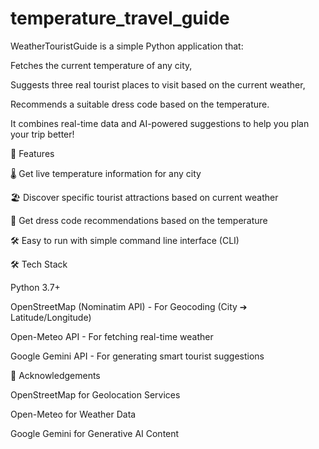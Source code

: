 # temperature_travel_guide
WeatherTouristGuide is a simple Python application that:

Fetches the current temperature of any city,

Suggests three real tourist places to visit based on the current weather,

Recommends a suitable dress code based on the temperature.

It combines real-time data and AI-powered suggestions to help you plan your trip better!


🚀 Features

🌡️ Get live temperature information for any city

🏖️ Discover specific tourist attractions based on current weather

👕 Get dress code recommendations based on the temperature

🛠️ Easy to run with simple command line interface (CLI)


🛠️ Tech Stack

Python 3.7+

OpenStreetMap (Nominatim API) - For Geocoding (City ➔ Latitude/Longitude)

Open-Meteo API - For fetching real-time weather

Google Gemini API - For generating smart tourist suggestions


🙌 Acknowledgements

OpenStreetMap for Geolocation Services

Open-Meteo for Weather Data

Google Gemini for Generative AI Content
